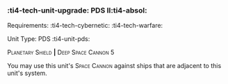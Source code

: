 ### :ti4-tech-unit-upgrade: **PDS II**:ti4-absol:

Requirements: :ti4-tech-cybernetic: :ti4-tech-warfare:

Unit Type: PDS :ti4-unit-pds:

<span style="font-variant:small-caps;">Planetary Shield</span> __|__ <span style="font-variant:small-caps;">Deep Space Cannon 5</span>

You may use this unit's <span style="font-variant:small-caps;">Space Cannon</span> against ships that are adjacent to this unit's system.
